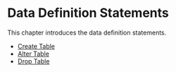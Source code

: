 # Data Definition Statements

This chapter introduces the data definition statements.

- [Create Table](./create_table.md)
- [Alter Table](./alter_table.md)
- [Drop Table](./drop_table.md)